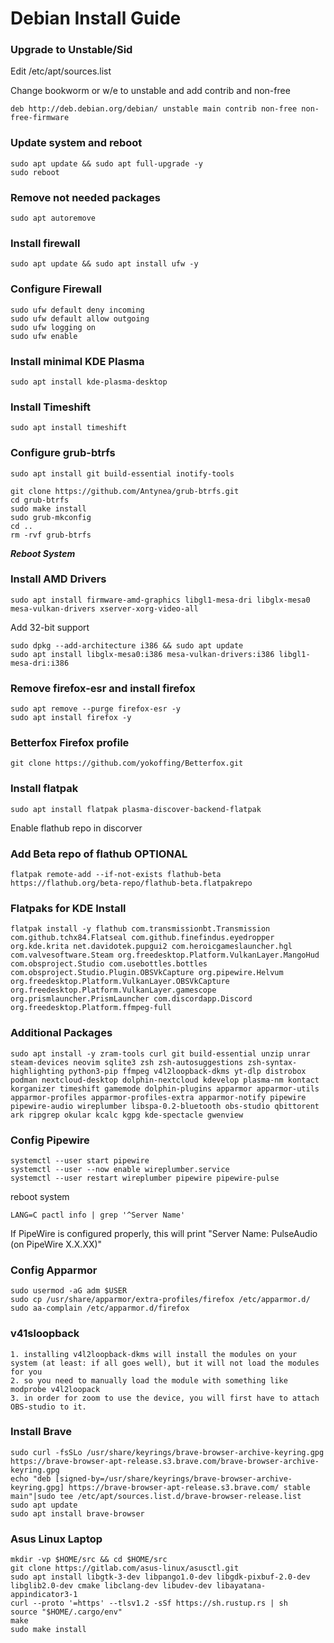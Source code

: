 # Debian Install Guide

### Upgrade to Unstable/Sid
Edit /etc/apt/sources.list

Change bookworm or w/e to unstable and add contrib and non-free
```
deb http://deb.debian.org/debian/ unstable main contrib non-free non-free-firmware
```
### Update system and reboot
```
sudo apt update && sudo apt full-upgrade -y
sudo reboot
```

### Remove not needed packages
```
sudo apt autoremove
```

### Install firewall
```
sudo apt update && sudo apt install ufw -y
```

### Configure Firewall
```
sudo ufw default deny incoming
sudo ufw default allow outgoing
sudo ufw logging on
sudo ufw enable
```

### Install minimal KDE Plasma
```
sudo apt install kde-plasma-desktop
```

### Install Timeshift
```
sudo apt install timeshift
```

### Configure grub-btrfs
```
sudo apt install git build-essential inotify-tools
```
```
git clone https://github.com/Antynea/grub-btrfs.git
cd grub-btrfs
sudo make install
sudo grub-mkconfig
cd ..
rm -rvf grub-btrfs
```
***Reboot System***

### Install AMD Drivers
```
sudo apt install firmware-amd-graphics libgl1-mesa-dri libglx-mesa0 mesa-vulkan-drivers xserver-xorg-video-all
```

Add 32-bit support
```
sudo dpkg --add-architecture i386 && sudo apt update
sudo apt install libglx-mesa0:i386 mesa-vulkan-drivers:i386 libgl1-mesa-dri:i386
```

### Remove firefox-esr and install firefox
```
sudo apt remove --purge firefox-esr -y
sudo apt install firefox -y
```

### Betterfox Firefox profile
```
git clone https://github.com/yokoffing/Betterfox.git
```

### Install flatpak
```
sudo apt install flatpak plasma-discover-backend-flatpak
```
Enable flathub repo in discorver

### Add Beta repo of flathub **OPTIONAL**
```
flatpak remote-add --if-not-exists flathub-beta https://flathub.org/beta-repo/flathub-beta.flatpakrepo
```

### Flatpaks for KDE Install
```
flatpak install -y flathub com.transmissionbt.Transmission com.github.tchx84.Flatseal com.github.finefindus.eyedropper org.kde.krita net.davidotek.pupgui2 com.heroicgameslauncher.hgl com.valvesoftware.Steam org.freedesktop.Platform.VulkanLayer.MangoHud com.obsproject.Studio com.usebottles.bottles com.obsproject.Studio.Plugin.OBSVkCapture org.pipewire.Helvum org.freedesktop.Platform.VulkanLayer.OBSVkCapture org.freedesktop.Platform.VulkanLayer.gamescope org.prismlauncher.PrismLauncher com.discordapp.Discord org.freedesktop.Platform.ffmpeg-full
```

### Additional Packages
```
sudo apt install -y zram-tools curl git build-essential unzip unrar steam-devices neovim sqlite3 zsh zsh-autosuggestions zsh-syntax-highlighting python3-pip ffmpeg v4l2loopback-dkms yt-dlp distrobox podman nextcloud-desktop dolphin-nextcloud kdevelop plasma-nm kontact korganizer timeshift gamemode dolphin-plugins apparmor apparmor-utils apparmor-profiles apparmor-profiles-extra apparmor-notify pipewire pipewire-audio wireplumber libspa-0.2-bluetooth obs-studio qbittorent ark ripgrep okular kcalc kgpg kde-spectacle gwenview
```

### Config Pipewire
```
systemctl --user start pipewire
systemctl --user --now enable wireplumber.service
systemctl --user restart wireplumber pipewire pipewire-pulse
```
reboot system
```
LANG=C pactl info | grep '^Server Name'
```
If PipeWire is configured properly, this will print "Server Name: PulseAudio (on PipeWire X.X.XX)"

### Config Apparmor
```
sudo usermod -aG adm $USER
sudo cp /usr/share/apparmor/extra-profiles/firefox /etc/apparmor.d/
sudo aa-complain /etc/apparmor.d/firefox
```

### v41sloopback
```
1. installing v4l2loopback-dkms will install the modules on your system (at least: if all goes well), but it will not load the modules for you
2. so you need to manually load the module with something like modprobe v4l2loopack
3. in order for zoom to use the device, you will first have to attach OBS-studio to it.
```

### Install Brave
```
sudo curl -fsSLo /usr/share/keyrings/brave-browser-archive-keyring.gpg https://brave-browser-apt-release.s3.brave.com/brave-browser-archive-keyring.gpg
echo "deb [signed-by=/usr/share/keyrings/brave-browser-archive-keyring.gpg] https://brave-browser-apt-release.s3.brave.com/ stable main"|sudo tee /etc/apt/sources.list.d/brave-browser-release.list
sudo apt update
sudo apt install brave-browser
```

### Asus Linux Laptop
```
mkdir -vp $HOME/src && cd $HOME/src
git clone https://gitlab.com/asus-linux/asusctl.git
sudo apt install libgtk-3-dev libpango1.0-dev libgdk-pixbuf-2.0-dev libglib2.0-dev cmake libclang-dev libudev-dev libayatana-appindicator3-1
curl --proto '=https' --tlsv1.2 -sSf https://sh.rustup.rs | sh
source "$HOME/.cargo/env"
make
sudo make install
```
